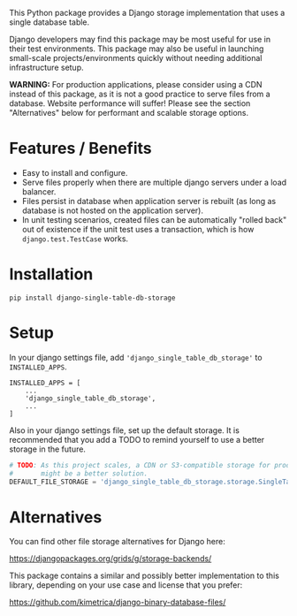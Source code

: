This Python package provides a Django storage implementation that uses a single database table.

Django developers may find this package may be most useful for use in their test environments.
This package may also be useful in launching small-scale projects/environments quickly without needing additional infrastructure setup.

**WARNING:** For production applications, please consider using a CDN instead of this package, as it is not a good practice to serve files from a database. Website performance will suffer! Please see the section "Alternatives" below for performant and scalable storage options.

# Features / Benefits

* Easy to install and configure.
* Serve files properly when there are multiple django servers under a load balancer.
* Files persist in database when application server is rebuilt (as long as database is not hosted on the application server).
* In unit testing scenarios, created files can be automatically "rolled back" out of existence if the unit test uses a transaction, which is how `django.test.TestCase` works.


# Installation


```shell
pip install django-single-table-db-storage
```

# Setup

In your django settings file, add `'django_single_table_db_storage'` to `INSTALLED_APPS`.

```python3
INSTALLED_APPS = [
    ...
    'django_single_table_db_storage',
    ...
]
```

Also in your django settings file, set up the default storage. It is recommended that you add a TODO to remind yourself to use a better storage in the future.

```python
# TODO: As this project scales, a CDN or S3-compatible storage for production
#       might be a better solution.
DEFAULT_FILE_STORAGE = 'django_single_table_db_storage.storage.SingleTableDbFileStorage'
```


# Alternatives

You can find other file storage alternatives for Django here:

https://djangopackages.org/grids/g/storage-backends/


This package contains a similar and possibly better implementation to this library, depending on your use case and license that you prefer:

https://github.com/kimetrica/django-binary-database-files/

